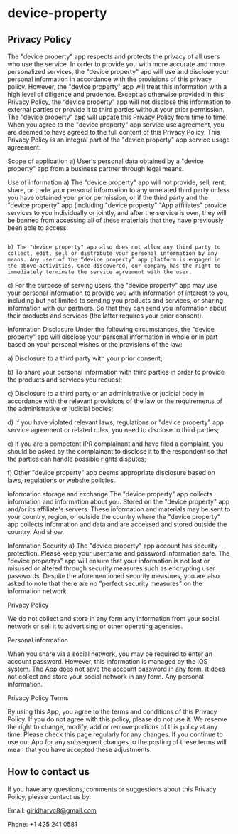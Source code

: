 # device-property

## Privacy Policy

The "device property" app respects and protects the privacy of all users who use the service. In order to provide you with more accurate and more personalized services, the "device property" app will use and disclose your personal information in accordance with the provisions of this privacy policy. However, the "device property" app will treat this information with a high level of diligence and prudence. Except as otherwise provided in this Privacy Policy, the “device property” app will not disclose this information to external parties or provide it to third parties without your prior permission. The "device property" app will update this Privacy Policy from time to time. When you agree to the "device property" app service use agreement, you are deemed to have agreed to the full content of this Privacy Policy. This Privacy Policy is an integral part of the "device property" app service usage agreement.

Scope of application
a) User's personal data obtained by a "device property" app from a business partner through legal means.

Use of information
a) The "device property" app will not provide, sell, rent, share, or trade your personal information to any unrelated third party unless you have obtained your prior permission, or if the third party and the "device property" app (including "device property" "App affiliates" provide services to you individually or jointly, and after the service is over, they will be banned from accessing all of these materials that they have previously been able to access.
                                                                                                                                                                                                                                         
                                                                                                                                                                                                                                         b) The "device property" app also does not allow any third party to collect, edit, sell or distribute your personal information by any means. Any user of the “device property” app platform is engaged in the above activities. Once discovered, our company has the right to immediately terminate the service agreement with the user.

c) For the purpose of serving users, the "device property" app may use your personal information to provide you with information of interest to you, including but not limited to sending you products and services, or sharing information with our partners. So that they can send you information about their products and services (the latter requires your prior consent).

Information Disclosure
Under the following circumstances, the "device property" app will disclose your personal information in whole or in part based on your personal wishes or the provisions of the law:

a) Disclosure to a third party with your prior consent;

b) To share your personal information with third parties in order to provide the products and services you request;

c) Disclosure to a third party or an administrative or judicial body in accordance with the relevant provisions of the law or the requirements of the administrative or judicial bodies;

d) If you have violated relevant laws, regulations or "device property" app service agreement or related rules, you need to disclose to third parties;

e) If you are a competent IPR complainant and have filed a complaint, you should be asked by the complainant to disclose it to the respondent so that the parties can handle possible rights disputes;

f) Other "device property" app deems appropriate disclosure based on laws, regulations or website policies.

Information storage and exchange
The "device property" app collects information and information about you. Stored on the "device property" app and/or its affiliate's servers. These information and materials may be sent to your country, region, or outside the country where the "device property" app collects information and data and are accessed and stored outside the country. And show.

Information Security
a) The "device property" app account has security protection. Please keep your username and password information safe. The "device propertys" app will ensure that your information is not lost or misused or altered through security measures such as encrypting user passwords. Despite the aforementioned security measures, you are also asked to note that there are no "perfect security measures" on the information network.

Privacy Policy

We do not collect and store in any form any information from your social network or sell it to advertising or other operating agencies.

Personal information

When you share via a social network, you may be required to enter an account password. However, this information is managed by the iOS system. The App does not save the account password in any form. It does not collect and store your social network in any form. Any personal information.

Privacy Policy Terms

By using this App, you agree to the terms and conditions of this Privacy Policy. If you do not agree with this policy, please do not use it. We reserve the right to change, modify, add or remove portions of this policy at any time. Please check this page regularly for any changes. If you continue to use our App for any subsequent changes to the posting of these terms will mean that you have accepted these adjustments.

## How to contact us

If you have any questions, comments or suggestions about this Privacy Policy, please contact us by:

Email: giridharvc8@gmail.com

Phone: +1 425 241 0581
